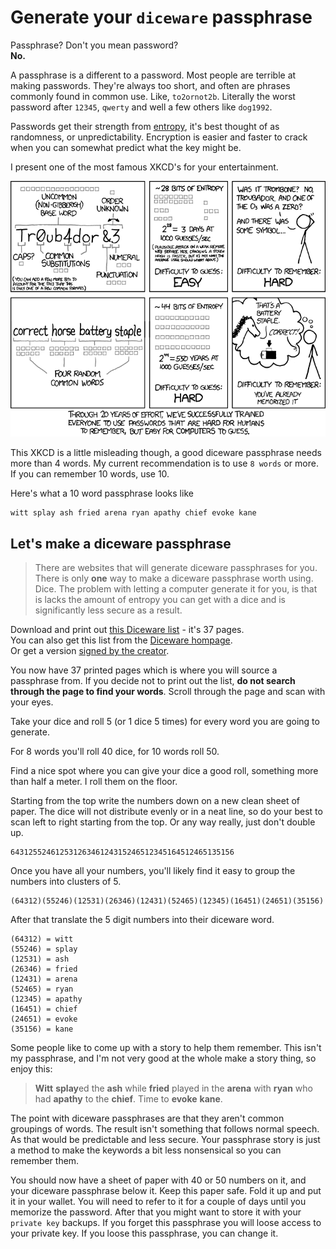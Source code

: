# Generate your `diceware` passphrase

Passphrase? Don't you mean password?<br>
**No.**


A passphrase is a different to a password. Most people are terrible at making passwords. They're always too short,
and often are phrases commonly found in common use. Like, `to2ornot2b`. Literally the worst password after `12345`,
`qwerty` and well a few others like `dog1992`.

Passwords get their strength from [entropy](https://www.wikiwand.com/en/Entropy_(computing)), it's best thought of as randomness, or unpredictability. Encryption is easier and faster to crack when you can somewhat predict what the key might be.

I present one of the most famous XKCD's for your entertainment.

[![XKCD ](password_strength.png)](https://xkcd.com/936/)

This XKCD is a little misleading though, a good diceware passphrase needs more than 4 words. My current recommendation is to use `8 words` or more. If you can remember 10 words, use 10.

Here's what a 10 word passphrase looks like

    witt splay ash fried arena ryan apathy chief evoke kane

## **Let's make a diceware passphrase**

> There are websites that will generate diceware passphrases for you. There is only **one** way to make a diceware passphrase worth using. Dice.
> The problem with letting a computer generate it for you, is that is lacks the amount of entropy you can get with a dice and is significantly less secure as a result.

Download and print out [this Diceware list](dicewarewordlist.pdf) - it's 37 pages.<br>
You can also get this list from the [Diceware hompage](http://world.std.com/~reinhold/diceware.html).<br>
Or get a version [signed by the creator](http://world.std.com/~reinhold/diceware.wordlist.asc).<br>

You now have 37 printed pages which is where you will source a passphrase from. If you decide not to print out the list, **do not search through the page to find your words**. Scroll through the page and scan with your eyes.

Take your dice and roll 5 (or 1 dice 5 times) for every word you are going to generate.

For 8 words you'll roll 40 dice, for 10 words roll 50.

Find a nice spot where you can give your dice a good roll, something more than half a meter. I roll them on the floor.

Starting from the top write the numbers down on a new clean sheet of paper. The dice will not distribute evenly or in a neat line, so do your best to scan left to right starting from the top. Or any way really, just don't double up.

    64312552461253126346124315246512345164512465135156

Once you have all your numbers, you'll likely find it easy to group the numbers into clusters of 5.

    (64312)(55246)(12531)(26346)(12431)(52465)(12345)(16451)(24651)(35156)

After that translate the 5 digit numbers into their diceware word.

    (64312) = witt
    (55246) = splay
    (12531) = ash
    (26346) = fried
    (12431) = arena
    (52465) = ryan
    (12345) = apathy
    (16451) = chief
    (24651) = evoke
    (35156) = kane

Some people like to come up with a story to help them remember. This isn't my passphrase, and I'm not very good at the whole make a story thing, so enjoy this:

> **Witt** **splay**ed the **ash** while **fried** played in the **arena** with **ryan** who had **apathy** to the **chief**. Time to **evoke** **kane**.

The point with diceware passphrases are that they aren't common groupings of words. The result isn't something that follows normal speech. As that would be predictable and less secure. Your passphrase story is just a method to make the keywords a bit less nonsensical so you can remember them.

You should now have a sheet of paper with 40 or 50 numbers on it, and your diceware passphrase below it.
Keep this paper  safe. Fold it up and put it in your wallet. You will need to refer to it for a couple of days until you memorize the password. After that you might want to store it with your `private key` backups.
If you forget this passphrase you will loose access to your private key. If you loose this passphrase, you can change it.
